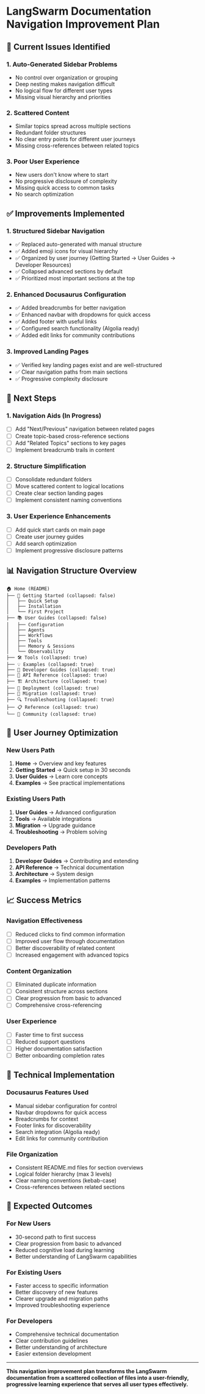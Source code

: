 # LangSwarm Documentation Navigation Improvement Plan

## 🎯 Current Issues Identified

### 1. **Auto-Generated Sidebar Problems**
- No control over organization or grouping
- Deep nesting makes navigation difficult
- No logical flow for different user types
- Missing visual hierarchy and priorities

### 2. **Scattered Content**
- Similar topics spread across multiple sections
- Redundant folder structures
- No clear entry points for different user journeys
- Missing cross-references between related topics

### 3. **Poor User Experience**
- New users don't know where to start
- No progressive disclosure of complexity
- Missing quick access to common tasks
- No search optimization

## ✅ Improvements Implemented

### 1. **Structured Sidebar Navigation**
- ✅ Replaced auto-generated with manual structure
- ✅ Added emoji icons for visual hierarchy
- ✅ Organized by user journey (Getting Started → User Guides → Developer Resources)
- ✅ Collapsed advanced sections by default
- ✅ Prioritized most important sections at the top

### 2. **Enhanced Docusaurus Configuration**
- ✅ Added breadcrumbs for better navigation
- ✅ Enhanced navbar with dropdowns for quick access
- ✅ Added footer with useful links
- ✅ Configured search functionality (Algolia ready)
- ✅ Added edit links for community contributions

### 3. **Improved Landing Pages**
- ✅ Verified key landing pages exist and are well-structured
- ✅ Clear navigation paths from main sections
- ✅ Progressive complexity disclosure

## 🔄 Next Steps

### 1. **Navigation Aids** (In Progress)
- [ ] Add "Next/Previous" navigation between related pages
- [ ] Create topic-based cross-reference sections
- [ ] Add "Related Topics" sections to key pages
- [ ] Implement breadcrumb trails in content

### 2. **Structure Simplification**
- [ ] Consolidate redundant folders
- [ ] Move scattered content to logical locations
- [ ] Create clear section landing pages
- [ ] Implement consistent naming conventions

### 3. **User Experience Enhancements**
- [ ] Add quick start cards on main page
- [ ] Create user journey guides
- [ ] Add search optimization
- [ ] Implement progressive disclosure patterns

## 📊 Navigation Structure Overview

```
🏠 Home (README)
├── 🚀 Getting Started (collapsed: false)
│   ├── Quick Setup
│   ├── Installation
│   └── First Project
├── 📚 User Guides (collapsed: false)
│   ├── Configuration
│   ├── Agents
│   ├── Workflows
│   ├── Tools
│   ├── Memory & Sessions
│   └── Observability
├── 🛠️ Tools (collapsed: true)
├── 💡 Examples (collapsed: true)
├── 🔧 Developer Guides (collapsed: true)
├── 📖 API Reference (collapsed: true)
├── 🏗️ Architecture (collapsed: true)
├── 🚀 Deployment (collapsed: true)
├── 🔄 Migration (collapsed: true)
├── 🔍 Troubleshooting (collapsed: true)
├── 📋 Reference (collapsed: true)
└── 🤝 Community (collapsed: true)
```

## 🎯 User Journey Optimization

### New Users Path
1. **Home** → Overview and key features
2. **Getting Started** → Quick setup in 30 seconds
3. **User Guides** → Learn core concepts
4. **Examples** → See practical implementations

### Existing Users Path
1. **User Guides** → Advanced configuration
2. **Tools** → Available integrations
3. **Migration** → Upgrade guidance
4. **Troubleshooting** → Problem solving

### Developers Path
1. **Developer Guides** → Contributing and extending
2. **API Reference** → Technical documentation
3. **Architecture** → System design
4. **Examples** → Implementation patterns

## 📈 Success Metrics

### Navigation Effectiveness
- [ ] Reduced clicks to find common information
- [ ] Improved user flow through documentation
- [ ] Better discoverability of related content
- [ ] Increased engagement with advanced topics

### Content Organization
- [ ] Eliminated duplicate information
- [ ] Consistent structure across sections
- [ ] Clear progression from basic to advanced
- [ ] Comprehensive cross-referencing

### User Experience
- [ ] Faster time to first success
- [ ] Reduced support questions
- [ ] Higher documentation satisfaction
- [ ] Better onboarding completion rates

## 🔧 Technical Implementation

### Docusaurus Features Used
- Manual sidebar configuration for control
- Navbar dropdowns for quick access
- Breadcrumbs for context
- Footer links for discoverability
- Search integration (Algolia ready)
- Edit links for community contribution

### File Organization
- Consistent README.md files for section overviews
- Logical folder hierarchy (max 3 levels)
- Clear naming conventions (kebab-case)
- Cross-references between related sections

## 🎉 Expected Outcomes

### For New Users
- 30-second path to first success
- Clear progression from basic to advanced
- Reduced cognitive load during learning
- Better understanding of LangSwarm capabilities

### For Existing Users
- Faster access to specific information
- Better discovery of new features
- Clearer upgrade and migration paths
- Improved troubleshooting experience

### For Developers
- Comprehensive technical documentation
- Clear contribution guidelines
- Better understanding of architecture
- Easier extension development

---

**This navigation improvement plan transforms the LangSwarm documentation from a scattered collection of files into a user-friendly, progressive learning experience that serves all user types effectively.**



